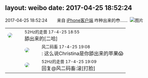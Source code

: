 layout: weibo
date: 2017-04-25 18:52:24
---
<meta name="referrer" content="no-referrer" />

2017-04-25 18:52:24  &nbsp;&nbsp;&nbsp;&nbsp;&nbsp;&nbsp; 来自 <a href="http://app.weibo.com/t/feed/9ksdit" rel="nofollow">iPhone客户端</a>
咋种出来的😳…… ​​​
![图片](https://wx3.sinaimg.cn/large/6d2a6003ly1fez4eh3dbyj20zk0qoq9j.jpg)

<table style="width: 100%;">
  <tr>
    <td style="width: 40px;"><img style="border-radius:50%" src="https://tva4.sinaimg.cn/crop.0.0.180.180.50/8beaf773jw1e8qgp5bmzyj2050050aa8.jpg?KID=imgbed,tva&Expires=1624466429&ssig=FMHUh3xeTR"></td>
    <td colspan="2"><small>52Hz的走兽 17-4-25 18:55</small><br/>舔出来的[二哈]</td>
  </tr>
  <tr>
    <td/>
    <td style="width: 40px;"><img style="border-radius:50%" src="https://tva3.sinaimg.cn/crop.0.0.639.639.50/6d2a6003jw8f3idy69w2gj20hs0hrt9g.jpg?KID=imgbed,tva&Expires=1624466429&ssig=mcnDXRtmCM"></td>
    <td><small>风二码畜 17-4-25 19:08</small><br/>: 这么说Christina是你舔出来的苹果😱</td>
  </tr>
  <tr>
    <td/>
    <td style="width: 40px;"><img style="border-radius:50%" src="https://tva4.sinaimg.cn/crop.0.0.180.180.50/8beaf773jw1e8qgp5bmzyj2050050aa8.jpg?KID=imgbed,tva&Expires=1624466429&ssig=FMHUh3xeTR"></td>
    <td><small>52Hz的走兽 17-4-25 19:09</small><br/>回复@风二码畜:滚[打脸]</td>
  </tr>
</table>
